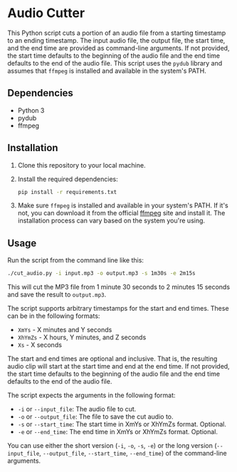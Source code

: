 # Audio Cutter

This Python script cuts a portion of an audio file from a starting timestamp to an ending timestamp. The input audio file, the output file, the start time, and the end time are provided as command-line arguments. If not provided, the start time defaults to the beginning of the audio file and the end time defaults to the end of the audio file. This script uses the `pydub` library and assumes that `ffmpeg` is installed and available in the system's PATH.

## Dependencies

- Python 3
- pydub
- ffmpeg

## Installation

1. Clone this repository to your local machine.
2. Install the required dependencies:

    ```bash
    pip install -r requirements.txt
    ```

3. Make sure `ffmpeg` is installed and available in your system's PATH. If it's not, you can download it from the official [ffmpeg](https://www.ffmpeg.org/) site and install it. The installation process can vary based on the system you're using.

## Usage

Run the script from the command line like this:

```bash
./cut_audio.py -i input.mp3 -o output.mp3 -s 1m30s -e 2m15s
```

This will cut the MP3 file from 1 minute 30 seconds to 2 minutes 15 seconds and save the result to `output.mp3`.

The script supports arbitrary timestamps for the start and end times. These can be in the following formats:

* `XmYs` - X minutes and Y seconds
* `XhYmZs` - X hours, Y minutes, and Z seconds
* `Xs` - X seconds

The start and end times are optional and inclusive. That is, the resulting audio clip will start at the start time and end at the end time. If not provided, the start time defaults to the beginning of the audio file and the end time defaults to the end of the audio file.

The script expects the arguments in the following format:

* `-i` or `--input_file`: The audio file to cut.
* `-o` or `--output_file`: The file to save the cut audio to.
* `-s` or `--start_time`: The start time in XmYs or XhYmZs format. Optional.
* `-e` or `--end_time`: The end time in XmYs or XhYmZs format. Optional.

You can use either the short version (`-i`, `-o`, `-s`, `-e`) or the long version (`--input_file`, `--output_file`, `--start_time`, `--end_time`) of the command-line arguments.